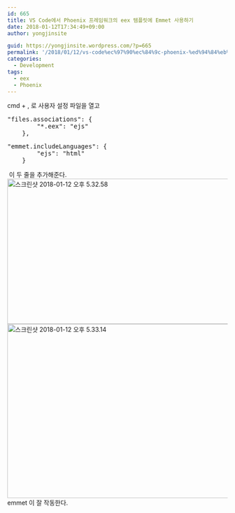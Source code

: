 ```yaml
---
id: 665
title: VS Code에서 Phoenix 프레임워크의 eex 템플릿에 Emmet 사용하기
date: 2018-01-12T17:34:49+09:00
author: yongjinsite

guid: https://yongjinsite.wordpress.com/?p=665
permalink: '/2018/01/12/vs-code%ec%97%90%ec%84%9c-phoenix-%ed%94%84%eb%a0%88%ec%9e%84%ec%9b%8c%ed%81%ac%ec%9d%98-eex-%ed%85%9c%ed%94%8c%eb%a6%bf%ec%97%90-emmet-%ec%82%ac%ec%9a%a9%ed%95%98%ea%b8%b0/'
categories:
  - Development
tags:
  - eex
  - Phoenix
---
```

<div>
  cmd + , 로 사용자 설정 파일을 열고
</div>

<pre>"files.associations": {
        "*.eex": "ejs"
    },
</pre>

<pre>"emmet.includeLanguages": {
        "ejs": "html"
    }</pre>

<div>
   이 두 줄을 추가해준다.
</div>

<div>
  <img class="alignnone size-full wp-image-666" src="https://yongj.in/wp-content/uploads/2018/01/e18489e185b3e1848fe185b3e18485e185b5e186abe18489e185a3e186ba-2018-01-12-e1848be185a9e18492e185ae-5-32-58.png" alt="스크린샷 2018-01-12 오후 5.32.58" width="1432" height="332" srcset="https://yongj.in/wp-content/uploads/2018/01/e18489e185b3e1848fe185b3e18485e185b5e186abe18489e185a3e186ba-2018-01-12-e1848be185a9e18492e185ae-5-32-58.png 1432w, https://yongj.in/wp-content/uploads/2018/01/e18489e185b3e1848fe185b3e18485e185b5e186abe18489e185a3e186ba-2018-01-12-e1848be185a9e18492e185ae-5-32-58-300x70.png 300w, https://yongj.in/wp-content/uploads/2018/01/e18489e185b3e1848fe185b3e18485e185b5e186abe18489e185a3e186ba-2018-01-12-e1848be185a9e18492e185ae-5-32-58-768x178.png 768w, https://yongj.in/wp-content/uploads/2018/01/e18489e185b3e1848fe185b3e18485e185b5e186abe18489e185a3e186ba-2018-01-12-e1848be185a9e18492e185ae-5-32-58-1024x237.png 1024w, https://yongj.in/wp-content/uploads/2018/01/e18489e185b3e1848fe185b3e18485e185b5e186abe18489e185a3e186ba-2018-01-12-e1848be185a9e18492e185ae-5-32-58-1000x232.png 1000w, https://yongj.in/wp-content/uploads/2018/01/e18489e185b3e1848fe185b3e18485e185b5e186abe18489e185a3e186ba-2018-01-12-e1848be185a9e18492e185ae-5-32-58-800x185.png 800w" sizes="(max-width: 1432px) 100vw, 1432px" /><img class="alignnone size-full wp-image-667" src="https://yongj.in/wp-content/uploads/2018/01/e18489e185b3e1848fe185b3e18485e185b5e186abe18489e185a3e186ba-2018-01-12-e1848be185a9e18492e185ae-5-33-14.png" alt="스크린샷 2018-01-12 오후 5.33.14" width="1370" height="398" srcset="https://yongj.in/wp-content/uploads/2018/01/e18489e185b3e1848fe185b3e18485e185b5e186abe18489e185a3e186ba-2018-01-12-e1848be185a9e18492e185ae-5-33-14.png 1370w, https://yongj.in/wp-content/uploads/2018/01/e18489e185b3e1848fe185b3e18485e185b5e186abe18489e185a3e186ba-2018-01-12-e1848be185a9e18492e185ae-5-33-14-300x87.png 300w, https://yongj.in/wp-content/uploads/2018/01/e18489e185b3e1848fe185b3e18485e185b5e186abe18489e185a3e186ba-2018-01-12-e1848be185a9e18492e185ae-5-33-14-768x223.png 768w, https://yongj.in/wp-content/uploads/2018/01/e18489e185b3e1848fe185b3e18485e185b5e186abe18489e185a3e186ba-2018-01-12-e1848be185a9e18492e185ae-5-33-14-1024x297.png 1024w, https://yongj.in/wp-content/uploads/2018/01/e18489e185b3e1848fe185b3e18485e185b5e186abe18489e185a3e186ba-2018-01-12-e1848be185a9e18492e185ae-5-33-14-1000x291.png 1000w, https://yongj.in/wp-content/uploads/2018/01/e18489e185b3e1848fe185b3e18485e185b5e186abe18489e185a3e186ba-2018-01-12-e1848be185a9e18492e185ae-5-33-14-800x232.png 800w" sizes="(max-width: 1370px) 100vw, 1370px" />
</div>

<div>
  emmet 이 잘 작동한다.
</div>

&nbsp;